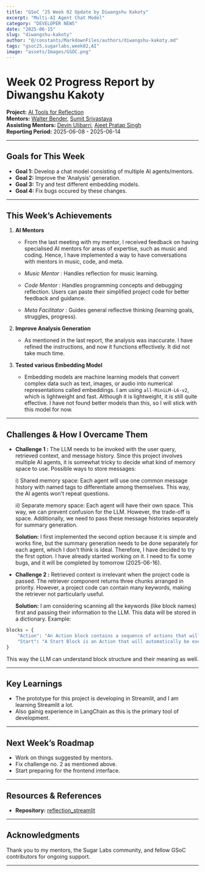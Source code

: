 ```yaml
---
title: "GSoC ’25 Week 02 Update by Diwangshu Kakoty"
excerpt: "Multi-AI Agent Chat Model"
category: "DEVELOPER NEWS"
date: "2025-06-15"
slug: "diwangshu-kakoty"
author: "@/constants/MarkdownFiles/authors/diwangshu-kakoty.md"
tags: "gsoc25,sugarlabs,week02,AI"
image: "assets/Images/GSOC.png"
---
```


<!-- markdownlint-disable -->

# Week 02 Progress Report by Diwangshu Kakoty

**Project:** [AI Tools for Reflection](https://github.com/Commanderk3/reflection_ai)  
**Mentors:** [Walter Bender](https://github.com/walterbender), [Sumit Srivastava](https://github.com/sum2it)  
**Assisting Mentors:** [Devin Ulibarri](https://github.com/pikurasa), [Ajeet Pratap Singh](https://github.com/apsinghdev)  
**Reporting Period:** 2025-06-08 - 2025-06-14  

---

## Goals for This Week

- **Goal 1:** Develop a chat model consisting of multiple AI agents/mentors.
- **Goal 2:** Improve the 'Analysis' generation.
- **Goal 3:** Try and test different embedding models.
- **Goal 4:** Fix bugs occured by these changes.

---

## This Week’s Achievements

1. **AI Mentors**  
   - From the last meeting with my mentor, I received feedback on having specialised AI mentors for areas of expertise, such as music and coding. Hence, I have implemented a way to have conversations with mentors in music, code, and meta.

   - *Music Mentor* : Handles reflection for music learning.

   - *Code Mentor* : Handles programming concepts and debugging reflection. Users can paste their simplified project code for better feedback and guidance.

   - *Meta Facilitator* : Guides general reflective thinking (learning goals, struggles, progress).

2. **Improve Analysis Generation**  
   - As mentioned in the last report, the analysis was inaccurate. I have refined the instructions, and now it functions effectively. It did not take much time.

3. **Tested various Embedding Model**  
   - Embedding models are machine learning models that convert complex data such as text, images, or audio into numerical representations called embeddings. I am using `all-MiniLM-L6-v2`, which is lightweight and fast. Although it is lightweight, it is still quite effective. I have not found better models than this, so I will stick with this model for now. 

---

## Challenges & How I Overcame Them

- **Challenge 1 :** The LLM needs to be invoked with the user query, retrieved context, and message history. Since this project involves multiple AI agents, it is somewhat tricky to decide what kind of memory space to use. Possible ways to store messages:

  i) Shared memory space: Each agent will use one common message history with named tags to differentiate among themselves. This way, the AI agents won't repeat questions.

  ii) Separate memory space: Each agent will have their own space. This way, we can prevent confusion for the LLM. However, the trade-off is space. Additionally, we need to pass these message histories separately for summary generation.

  **Solution:** I first implemented the second option because it is simple and works fine, but the summary generation needs to be done separately for each agent, which I don't think is ideal. Therefore, I have decided to try the first option. I have already started working on it. I need to fix some bugs, and it will be completed by tomorrow (2025-06-16).

- **Challenge 2 :** Retrieved context is irrelevant when the project code is passed. The retriever component returns three chunks arranged in priority. However, a project code can contain many keywords, making the retriever not particularly useful.

  **Solution:** I am considering scanning all the keywords (like block names) first and passing their information to the LLM. This data will be stored in a dictionary. Example:

```python
blocks = {
    "Action": "An Action block contains a sequence of actions that will only be executed when the block is referred to by something else, such as a start block.",
    "Start": "A Start Block is an Action that will automatically be executed once the start button is pressed."
}
```
This way the LLM can understand block structure and their meaning as well.

---

## Key Learnings

- The prototype for this project is developing in Streamlit, and I am learning Streamlit a lot.
- Also gainig experience in LangChain as this is the primary tool of development.

---

## Next Week’s Roadmap

- Work on things suggested by mentors.
- Fix challenge no. 2 as mentioned above.
- Start preparing for the frontend interface.

---

## Resources & References

- **Repository:** [reflection_streamlit](https://github.com/Commanderk3/reflection_streamlit)


---

## Acknowledgments

Thank you to my mentors, the Sugar Labs community, and fellow GSoC contributors for ongoing support.

---